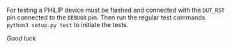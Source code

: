 For testing a PHiLIP device must be flashed and connected with the `DUT_RST` pin connected to the `DEBUG0` pin.  Then run the regular test commands `python3 setup.py test` to initiate the tests.

_Good luck_
